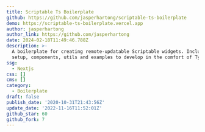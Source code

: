 ```yaml
---
title: Scriptable Ts Boilerplate
github: https://github.com/jasperhartong/scriptable-ts-boilerplate
demo: https://scriptable-ts-boilerplate.vercel.app
author: jasperhartong
author_link: https://github.com/jasperhartong
date: 2024-02-18T11:49:46.788Z
description: >-
  A boilerplate for creating remote-updatable Scriptable widgets. Includes
  setup, components, utils and examples to develop in the comfort of TypeScript.
ssg:
  - Nextjs
css: []
cms: []
category:
  - Boilerplate
draft: false
publish_date: '2020-10-31T21:43:56Z'
update_date: '2022-11-16T11:52:01Z'
github_star: 60
github_fork: 7
---
```

